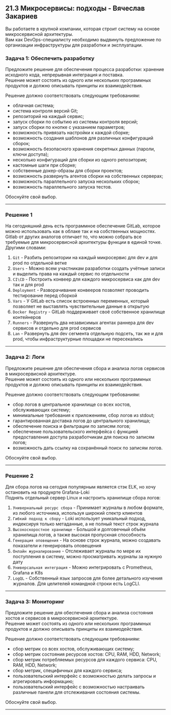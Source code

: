 ## 21.3 Микросервисы: подходы - Вячеслав Закариев

Вы работаете в крупной компании, которая строит систему на основе микросервисной архитектуры. \
Вам как DevOps-специалисту необходимо выдвинуть предложение по организации инфраструктуры для разработки и эксплуатации.

### Задача 1: Обеспечить разработку

Предложите решение для обеспечения процесса разработки: хранение исходного кода, непрерывная интеграция и поставка. \
Решение может состоять из одного или нескольких программных продуктов и должно описывать принципы их взаимодействия.

Решение должно соответствовать следующим требованиям:
- облачная система;
- система контроля версий Git;
- репозиторий на каждый сервис;
- запуск сборки по событию из системы контроля версий;
- запуск сборки по кнопке с указанием параметров;
- возможность привязать настройки к каждой сборке;
- возможность создания шаблонов для различных конфигураций сборок;
- возможность безопасного хранения секретных данных (пароли, ключи доступа);
- несколько конфигураций для сборки из одного репозитория;
- кастомные шаги при сборке;
- собственные докер-образы для сборки проектов;
- возможность развернуть агентов сборки на собственных серверах;
- возможность параллельного запуска нескольких сборок;
- возможность параллельного запуска тестов.

Обоснуйте свой выбор.

---

### Решение 1

На сегодняшний день есть программное обеспечение GitLab, которое можно использовать как в облаке так и на собственных мощностях. Gitlab от других аналогов отличает то, что можно собрать все требуемые для микросервисной архитектуры функции в единой точке. Другими словами:

1) `Git` - Разбить репозитории на каждый микросервис для dev и для prod по отдельной ветке
2) `Users` - Можно всем участникам разработки создать учётные записи и выделить права на каждый сервис по отдельности
3) `CI\CD` - Построить конвеер для каждого микросервиса как для dev так и для prod
4) `Deployment` - Разворачивание конвееров позволяет проводить тестирование перед сборкой
5) `Vars` - У GitLab есть список встроенных переменных, который позволяет не выставлять чувствительные данные в открытую
6) `Docker Registry` - GitLab поддерживает своё собственное хранилище контейнеров
7) `Runners` - Развернуть два независимых агентах раннера для dev сервисов и отдельно для prod сервисов
8) `Lan` - Развернуть для dev сегмента отдельную подсеть, так же и для prod, чтобы инфраструктурные площадки не пересекались

---

### Задача 2: Логи

Предложите решение для обеспечения сбора и анализа логов сервисов в микросервисной архитектуре. \
Решение может состоять из одного или нескольких программных продуктов и должно описывать принципы их взаимодействия.

Решение должно соответствовать следующим требованиям:
- сбор логов в центральное хранилище со всех хостов, обслуживающих систему;
- минимальные требования к приложениям, сбор логов из stdout;
- гарантированная доставка логов до центрального хранилища;
- обеспечение поиска и фильтрации по записям логов;
- обеспечение пользовательского интерфейса с функцией предоставления доступа разработчикам для поиска по записям логов;
- возможность дать ссылку на сохранённый поиск по записям логов.

Обоснуйте свой выбор.

---

### Решение 2

Для сбора логов на сегодня популярным является стэк ELK, но хочу остановить на продукрте Grafana-Loki \
Поднять отдельный сервер Linux и настроить хранилище сбора логов:

1) `Универнальный ресурс сбора` - Принимает журналы в любом формате, из любого источника, используя широкий спектр клиентов
2) `Гибкий подход к сбору` - Loki использует уникальный подход, индексируя только метаданные, а не полный текст строк журнала
3) `Высокоскоростное хранилище` - Большой и долговечный объём хранилища логов, а также высокая пропускная способность
4) `Генерация оповещения` - На основе строк журнала, можно создавать показатели и генерировать оповещения
5) `Онлайн журналирование` - Отслеживает журналы по мере их поступления в систему, можно просматривать журналы за нужную дату
6) `Универсальная интеграция` - Можно интегрировать с Prometheus, Grafana и K8s
7) `LogQL` - Собственный язык запросов для более детального изучения журналов. Для целителей командной строки есть LogCLI.

---

### Задача 3: Мониторинг

Предложите решение для обеспечения сбора и анализа состояния хостов и сервисов в микросервисной архитектуре. \
Решение может состоять из одного или нескольких программных продуктов и должно описывать принципы их взаимодействия.

Решение должно соответствовать следующим требованиям:
- сбор метрик со всех хостов, обслуживающих систему;
- сбор метрик состояния ресурсов хостов: CPU, RAM, HDD, Network;
- сбор метрик потребляемых ресурсов для каждого сервиса: CPU, RAM, HDD, Network;
- сбор метрик, специфичных для каждого сервиса;
- пользовательский интерфейс с возможностью делать запросы и агрегировать информацию;
- пользовательский интерфейс с возможностью настраивать различные панели для отслеживания состояния системы.

Обоснуйте свой выбор.

---
